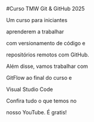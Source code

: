 \#Curso TMW Git \& GitHub 2025



Um curso para iniciantes

aprenderem a trabalhar

com versionamento de código e 

repositórios remotos com GitHub.



Além disse, vamos trabalhar com

GitFlow ao final do curso e

Visual Studio Code



Confira tudo o que temos no

nosso YouTube. É gratis!

